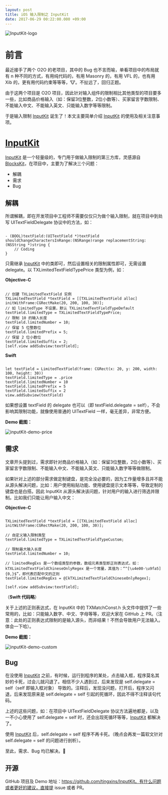 ```yaml
---
layout: post
title: iOS 输入限制之 InputKit
date: 2017-06-29 00:22:00.000 +09:00
---
```


![InputKit-logo](http://image.tingxins.cn/InputKit/InputKit-logo2-dynamic.gif)

# 前言

最近接手了两个 O2O 的老项目，其中的 Bug 也不言而喻，单看项目中的布局就有 n 种不同的方式，有用纯代码的，有用 Masonry 的，有用 VFL 的，也有用 Xib 的，更有用代码约束等等等，🐮。不扯远了，回归正题。

由于这两个项目是 O2O 项目，因此针对输入组件的限制相比其他类型的项目要多一些，比如商品价格输入（如：保留3位整数，2位小数等）、买家留言字数限制、不能输入中文、不能输入英文、只能输入数字等等限制。

于是输入限制 [InputKit](https://github.com/tingxins/InputKit) 诞生了！本文主要简单介绍 [InputKit](https://github.com/tingxins/InputKit) 的使用及相关注意事项。

# [InputKit](https://github.com/tingxins/InputKit)

[InputKit](https://github.com/tingxins/InputKit) 是一个轻量级的，专门用于做输入限制的第三方库，灵感源自 [BlocksKit](https://github.com/BlocksKit/BlocksKit)，在项目中，主要为了解决三个问题：

- 解耦
- 需求
- Bug

## 解耦

所谓解耦，即在开发项目中工程师不需要仅仅只为做个输入限制，就在项目中到处写 UITextFieldDelegate 协议中的方法，如：

```

- (BOOL)textField:(UITextField *)textField shouldChangeCharactersInRange:(NSRange)range replacementString:(NSString *)string {
    // Coding
}

```

只需继承 [InputKit](https://github.com/tingxins/InputKit) 中的类即可，然后设置相关的限制属性即可，无需设置 delegate。以 TXLimitedTextFieldTypePrice 类型为例，如：

**Objective-C**

```

// 创建 TXLimitedTextField 实例
TXLimitedTextField *textField = [[TXLimitedTextField alloc] initWithFrame:CGRectMake(20, 200, 100, 30)];
// 如 limitedType 不设置，默认 TXLimitedTextFieldTypeDefault
textField.limitedType = TXLimitedTextFieldTypePrice;
// 限制 10 的输入长度
textField.limitedNumber = 10;
// 保留 5 位整数位
textField.limitedPrefix = 5;
// 保留 2 位小数位
textField.limitedSuffix = 2;
[self.view addSubview:textField];

```

**Swift**

```

let textField = LimitedTextField(frame: CGRect(x: 20, y: 200, width: 100, height: 30))
textField.limitedType = .price
textField.limitedNumber = 10
textField.limitedPrefix = 5
textField.limitedSuffix = 2
view.addSubview(textField)

```

如果想设置 textField 的 delegate 也可以（即 textField.delegate = self），不会影响其限制功能，就像使用普通的 UITextField 一样，毫无差异，非常方便。

**Demo 截图：**

![inputKit-demo-price](http://image.tingxins.cn/InputKit/inputKit-demo-price.gif)

## 需求

文章开头提到过，需求即针对商品价格输入（如：保留3位整数，2位小数等）、买家留言字数限制、不能输入中文、不能输入英文、只能输入数字等等做限制。

如果针对上述的部分需求做定制键盘，是完全没必要的，因为工作量增多且并不能从源头解决问题，比如：用户使用粘贴功能、使用键盘提示文本等等，导致定制的键盘也是白搭。因此 InputKit 从源头解决该问题，针对用户的输入进行筛选并限制。比如我们只能让用户输入中文：

**Objective-C**

```

TXLimitedTextField *textField = [[TXLimitedTextField alloc] initWithFrame:CGRectMake(20, 200, 100, 30)];

// 自定义输入限制类型
textField.limitedType = TXLimitedTextFieldTypeCustom;

// 限制最大输入长度
textField.limitedNumber = 10;

// limitedRegExs 是一个数组类型的参数，数组元素类型即正则表达式，如：kTXLimitedTextFieldChineseOnlyRegex 是一个常量，其值为：“^[\u4e00-\u9fa5]{0,}$”，即代表匹配中文的正则
textField.limitedRegExs = @[kTXLimitedTextFieldChineseOnlyRegex];

[self.view addSubview:textField];

```

（**Swift 代码略**）

关于上述的正则表达式，在 InputKit 中的 TXMatchConst.h 头文件中提供了一些常用的，比如：只能输入数字、中文、字母等等，欢迎大家在 GitHub 上 PR。（注意：此处的正则表达式限制的是输入源头，而非结果！不然会导致用户无法输入。体会一下哈）。

**Demo 截图：**

![inputKit-demo-custom](http://image.tingxins.cn/InputKit/inputKit-demo-custom.gif)

## Bug

在没使用 [InputKit](https://github.com/tingxins/InputKit) 之前，有时候，运行到程序的某处，点击输入框，程序莫名其妙的卡死，过会儿就闪退了。相信不少人遇到过，后来发现是 self.delegate = self（self 即输入框对象） 导致的。注释后，发现没问题，打开后，程序又闪退，后来发现原来是 self.delegate = self 引起的死循环，因此不得不注释该句代码。

上述的这些问题，如：在项目中 UITextFieldDelegate 协议方法遍地都是，以及一不小心使用了 self.delegate = self 时，还会出现死循环等等，[InputKit](https://github.com/tingxins/InputKit) 都解决了。

使用 [InputKit](https://github.com/tingxins/InputKit) 后，self.delegate = self 程序不再卡死。（晚点会再发一篇软文针对 self.delegate = self 的问题进行剖析）。

至此，需求、Bug 均已解决。👀


## 开源

GitHub 项目及 Demo 地址：https://github.com/tingxins/InputKit。有什么问题或者更好的建议，直接提 issue 或者 PR。

